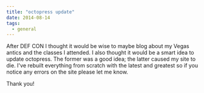 ```yaml
---
title: "octopress update"
date: 2014-08-14
tags:
  - general
---
```

After DEF CON I thought it would be wise to maybe blog about my Vegas antics and the classes I attended.  I also thought it would be a smart idea to update octopress.  The former was a good idea; the latter caused my site to die.  I've rebuilt everything from scratch with the latest and greatest so if you notice any errors on the site please let me know.

Thank you!
